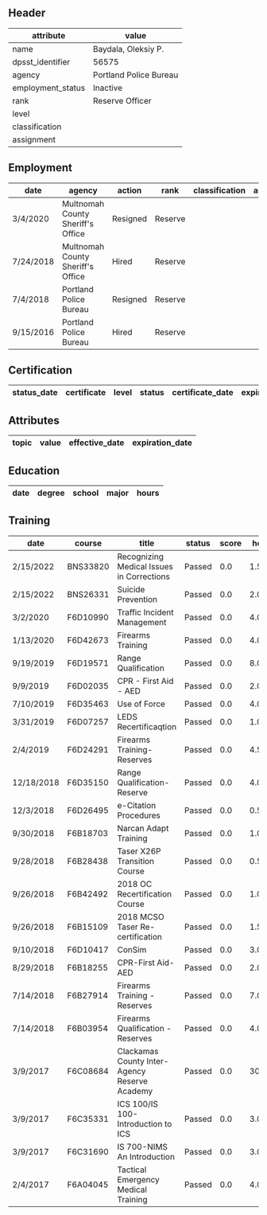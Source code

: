 ## Header
| attribute | value |
| --------- | ----- |
| name | Baydala, Oleksiy P. |
| dpsst_identifier | 56575 |
| agency | Portland Police Bureau |
| employment_status | Inactive |
| rank | Reserve Officer |
| level |  |
| classification |  |
| assignment |  |
## Employment
| date | agency | action | rank | classification | assignment |
| ---- | ------ | ------ | ---- | -------------- | ---------- |
| 3/4/2020 | Multnomah County Sheriff's Office | Resigned | Reserve |  |  |
| 7/24/2018 | Multnomah County Sheriff's Office | Hired | Reserve |  |  |
| 7/4/2018 | Portland Police Bureau | Resigned | Reserve |  |  |
| 9/15/2016 | Portland Police Bureau | Hired | Reserve |  |  |
## Certification
| status_date | certificate | level | status | certificate_date | expiration_date | probation_date |
| ----------- | ----------- | ----- | ------ | ---------------- | --------------- | -------------- |
## Attributes
| topic | value | effective_date | expiration_date |
| ----- | ----- | -------------- | --------------- |
## Education
| date | degree | school | major | hours |
| ---- | ------ | ------ | ----- | ----- |
## Training
| date | course | title | status | score | hours |
| ---- | ------ | ----- | ------ | ----- | ----- |
| 2/15/2022 | BNS33820 | Recognizing Medical Issues in Corrections | Passed | 0.0 | 1.50 |
| 2/15/2022 | BNS26331 | Suicide Prevention | Passed | 0.0 | 2.00 |
| 3/2/2020 | F6D10990 | Traffic Incident Management | Passed | 0.0 | 4.00 |
| 1/13/2020 | F6D42673 | Firearms Training | Passed | 0.0 | 4.00 |
| 9/19/2019 | F6D19571 | Range Qualification | Passed | 0.0 | 8.00 |
| 9/9/2019 | F6D02035 | CPR - First Aid - AED | Passed | 0.0 | 2.00 |
| 7/10/2019 | F6D35463 | Use of Force | Passed | 0.0 | 4.00 |
| 3/31/2019 | F6D07257 | LEDS Recertificaqtion | Passed | 0.0 | 1.00 |
| 2/4/2019 | F6D24291 | Firearms Training- Reserves | Passed | 0.0 | 4.50 |
| 12/18/2018 | F6D35150 | Range Qualification-Reserve | Passed | 0.0 | 4.00 |
| 12/3/2018 | F6D26495 | e-Citation Procedures | Passed | 0.0 | 0.50 |
| 9/30/2018 | F6B18703 | Narcan Adapt Training | Passed | 0.0 | 1.00 |
| 9/28/2018 | F6B28438 | Taser X26P Transition Course | Passed | 0.0 | 0.50 |
| 9/26/2018 | F6B42492 | 2018 OC Recertification Course | Passed | 0.0 | 1.00 |
| 9/26/2018 | F6B15109 | 2018 MCSO Taser Re-certification | Passed | 0.0 | 1.50 |
| 9/10/2018 | F6D10417 | ConSim | Passed | 0.0 | 3.00 |
| 8/29/2018 | F6B18255 | CPR-First Aid-AED | Passed | 0.0 | 2.00 |
| 7/14/2018 | F6B27914 | Firearms Training - Reserves | Passed | 0.0 | 7.00 |
| 7/14/2018 | F6B03954 | Firearms Qualification - Reserves | Passed | 0.0 | 4.00 |
| 3/9/2017 | F6C08684 | Clackamas County Inter-Agency Reserve Academy | Passed | 0.0 | 300.00 |
| 3/9/2017 | F6C35331 | ICS 100/IS 100-Introduction to ICS | Passed | 0.0 | 3.00 |
| 3/9/2017 | F6C31690 | IS 700-NIMS An Introduction | Passed | 0.0 | 3.00 |
| 2/4/2017 | F6A04045 | Tactical Emergency Medical Training | Passed | 0.0 | 4.00 |
